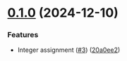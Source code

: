# [0.1.0](https://github.com/PotatoLang/Potato/compare/0.0.1...0.1.0) (2024-12-10)


### Features

* Integer assignment ([#3](https://github.com/PotatoLang/Potato/issues/3)) ([20a0ee2](https://github.com/PotatoLang/Potato/commit/20a0ee20557a5aeaace349dee068f7a20069470f))
